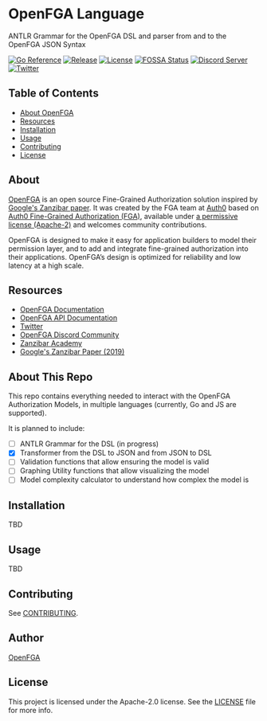 # OpenFGA Language

ANTLR Grammar for the OpenFGA DSL and parser from and to the OpenFGA JSON Syntax

[![Go Reference](https://pkg.go.dev/badge/github.com/openfga/language.svg)](https://pkg.go.dev/github.com/openfga/language)
[![Release](https://img.shields.io/github/v/release/openfga/language?sort=semver&color=green)](https://github.com/openfga/language/releases)
[![License](https://img.shields.io/badge/License-Apache_2.0-blue.svg)](./LICENSE)
[![FOSSA Status](https://app.fossa.com/api/projects/git%2Bgithub.com%2Fopenfga%2Flanguage.svg?type=shield)](https://app.fossa.com/projects/git%2Bgithub.com%2Fopenfga%2Flanguage?ref=badge_shield)
[![Discord Server](https://img.shields.io/discord/759188666072825867?color=7289da&logo=discord "Discord Server")](https://discord.com/channels/759188666072825867/930524706854031421)
[![Twitter](https://img.shields.io/twitter/follow/openfga?color=%23179CF0&logo=twitter&style=flat-square "@openfga on Twitter")](https://twitter.com/openfga)

## Table of Contents
- [About OpenFGA](#about)
- [Resources](#resources)
- [Installation](#installation)
- [Usage](#usage)
- [Contributing](#contributing)
- [License](#license)


## About
[OpenFGA](https://openfga.dev) is an open source Fine-Grained Authorization solution inspired by [Google's Zanzibar paper](https://research.google/pubs/pub48190/). It was created by the FGA team at [Auth0](https://auth0.com) based on [Auth0 Fine-Grained Authorization (FGA)](https://fga.dev), available under [a permissive license (Apache-2)](https://github.com/openfga/rfcs/blob/main/LICENSE) and welcomes community contributions.

OpenFGA is designed to make it easy for application builders to model their permission layer, and to add and integrate fine-grained authorization into their applications. OpenFGA’s design is optimized for reliability and low latency at a high scale.

## Resources

- [OpenFGA Documentation](https://openfga.dev/docs)
- [OpenFGA API Documentation](https://openfga.dev/api/service)
- [Twitter](https://twitter.com/openfga)
- [OpenFGA Discord Community](https://discord.gg/8naAwJfWN6)
- [Zanzibar Academy](https://zanzibar.academy)
- [Google's Zanzibar Paper (2019)](https://research.google/pubs/pub48190/)

## About This Repo
This repo contains everything needed to interact with the OpenFGA Authorization Models, in multiple languages (currently, Go and JS are supported).

It is planned to include:
- [ ] ANTLR Grammar for the DSL (in progress)
- [x] Transformer from the DSL to JSON and from JSON to DSL
- [ ] Validation functions that allow ensuring the model is valid
- [ ] Graphing Utility functions that allow visualizing the model
- [ ] Model complexity calculator to understand how complex the model is

## Installation
TBD

## Usage
TBD

## Contributing

See [CONTRIBUTING](https://github.com/openfga/.github/blob/main/CONTRIBUTING.md).

## Author

[OpenFGA](https://github.com/openfga)

## License

This project is licensed under the Apache-2.0 license. See the [LICENSE](https://github.com/openfga/cli/blob/main/LICENSE) file for more info.
